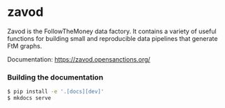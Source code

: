 # zavod

Zavod is the FollowTheMoney data factory. It contains a variety of useful functions for building small and reproducible data pipelines that generate FtM graphs.

Documentation: https://zavod.opensanctions.org/


### Building the documentation

```bash
$ pip install -e '.[docs][dev]'
$ mkdocs serve
```